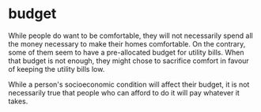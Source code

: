 # budget

While people do want to be comfortable, they will not necessarily
spend all the money necessary to make their homes comfortable. On the contrary, some of them seem to have a pre-allocated budget for utility bills. When that budget is not enough, they might chose to sacrifice comfort in favour of keeping the utility bills low.

While a person's socioeconomic condition will affect their budget, it 
is not necessarily true that people who can afford to do it will pay 
whatever it takes. 